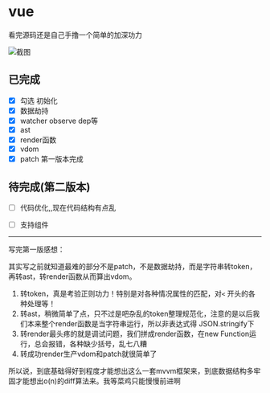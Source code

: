 # vue
看完源码还是自己手撸一个简单的加深功力



![截图](/img/img.gif)

## 已完成
- [x] 勾选 初始化
- [x] 数据劫持
- [x] watcher observe dep等
- [x]  ast
- [x] render函数
- [x] vdom
- [x] patch
第一版本完成

## 待完成(第二版本)
- [ ] 代码优化,,现在代码结构有点乱
- [ ] 支持组件



***
写完第一版感想：

其实写之前就知道最难的部分不是patch，不是数据劫持，而是字符串转token，再转ast，转render函数从而算出vdom。

1. 转token，真是考验正则功力！特别是对各种情况属性的匹配，对`<` 开头的各种处理等！
2. 转ast，稍微简单了点，只不过是吧杂乱的token整理规范化，注意的是以后我们本来整个render函数是当字符串运行，所以非表达式得 JSON.stringify下
3. 转render最头疼的就是调试问题，我们拼成render函数，在new Function运行，总会报错，各种缺少括号，乱七八糟
4. 转成功render生产vdom和patch就很简单了

所以说，到底基础得好到程度才能想出这么一套mvvm框架来，到底数据结构多牢固才能想出o(n)的diff算法来。我等菜鸡只能慢慢前进啊